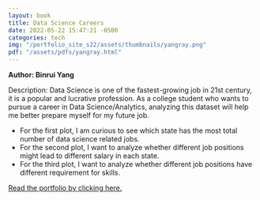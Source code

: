 ```yaml
---
layout: book
title: Data Science Careers
date: 2022-05-22 15:47:21 -0500
categories: tech
img: "/portfolio_site_s22/assets/thumbnails/yangray.png"
pdf: "/assets/pdfs/yangray.html"
---
```


<b>Author: Binrui Yang</b>

Description: Data Science is one of the fastest-growing job in 21st century, it is a popular and lucrative profession. As a college student who wants to pursue a career in Data Science/Analytics, analyzing this dataset will help me better prepare myself for my future job.

  * For the first plot, I am curious to see which state has the most total number of data science related jobs.
  * For the second plot, I want to analyze whether different job positions might lead to different salary in each state.
  * For the third plot, I want to analyze whether different job positions have different requirement for skills.

<a href="{{ page.pdf | relative_url }}">Read the portfolio by clicking here.</a>

[jekyll-docs]: https://jekyllrb.com/docs/home
[jekyll-gh]:   https://github.com/jekyll/jekyll
[jekyll-talk]: https://talk.jekyllrb.com/
